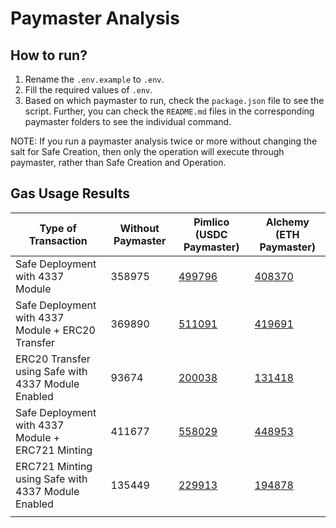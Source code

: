 # Paymaster Analysis

## How to run?

1. Rename the `.env.example` to `.env`.
2. Fill the required values of `.env`.
3. Based on which paymaster to run, check the `package.json` file to see the script. Further, you can check the `README.md` files in the corresponding paymaster folders to see the individual command.

NOTE: If you run a paymaster analysis twice or more without changing the salt for Safe Creation, then only the operation will execute through paymaster, rather than Safe Creation and Operation.

## Gas Usage Results

| Type of Transaction                                | Without Paymaster | Pimlico (USDC Paymaster)                                                                                    | Alchemy (ETH Paymaster)                                                                                      |
| -------------------------------------------------- | ----------------- | ----------------------------------------------------------------------------------------------------------- | ------------------------------------------------------------------------------------------------------------ |
| Safe Deployment with 4337 Module                   | 358975            | [499796](https://goerli.etherscan.io/tx/0x6ed6566395a3525a860207bc4a26ab3f568dcf787de4f8477cac9ad667af9cd1) | [408370](https://sepolia.etherscan.io/tx/0x7dfffc6893755ec533cb3488abbc4ed155dccc2d91e22ab86b445ae06ef943aa) |
| Safe Deployment with 4337 Module + ERC20 Transfer  | 369890            | [511091](https://goerli.etherscan.io/tx/0x07d650f552c115aadc18c717eb1e64bec69ea5a49c760a02ff7ae392a154b03a) | [419691](https://sepolia.etherscan.io/tx/0xd5fa12e541394fe893b068c03d030c4bdcc3ff269de56b20153954246039b8eb) |
| ERC20 Transfer using Safe with 4337 Module Enabled | 93674             | [200038](https://goerli.etherscan.io/tx/0x8cf80187949edd0306bbf21fc998cbbedf59f0f3a4f51a67013536db98bc339d) | [131418](https://sepolia.etherscan.io/tx/0xb2bea2d2ec6b8d9b8cdb62e119a94ff8829b718f6f818e41c2170bba04fb33e2) |
| Safe Deployment with 4337 Module + ERC721 Minting  | 411677            | [558029](https://goerli.etherscan.io/tx/0x63bdc3173c90ed3bff9f7c889156914d482c0fce2652fa006271d2aa0c25fa8d) | [448953](https://sepolia.etherscan.io/tx/0x24e1f66c2da65d53bef53f70935b270892e451827dc3ed382d4990598aa11eba) |
| ERC721 Minting using Safe with 4337 Module Enabled | 135449            | [229913](https://goerli.etherscan.io/tx/0x553dbe52083f5e56bc75eaf389812df810a4556ecd291d7310f17335d8ebb928) | [194878](https://sepolia.etherscan.io/tx/0xf002a715320c8ebc181e2debedf86eafd335c5d0163f79d628f994f7023ee8e1) |
|                                                    |                   |                                                                                                             |                                                                                                              |
